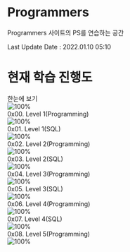 # Programmers
Programmers 사이트의 PS를 연습하는 공간

Last Update Date : 2022.01.10 05:10

# 현재 학습 진행도  
한눈에 보기    
![100%](https://progress-bar.dev/41/?scale=243&title=progress&width=500&color=babaca&suffix=/243)   
0x00. Level 1(Programming)  
![100%](https://progress-bar.dev/29/?scale=54&title=progress&width=500&color=babaca&suffix=/54)  
0x01. Level 1(SQL)    
![100%](https://progress-bar.dev/10/?scale=10&title=progress&width=500&color=babaca&suffix=/10)    
0x02. Level 2(Programming)  
![100%](https://progress-bar.dev/0/?scale=66&title=progress&width=500&color=babaca&suffix=/66)  
0x03. Level 2(SQL)    
![100%](https://progress-bar.dev/2/?scale=11&title=progress&width=500&color=babaca&suffix=/11)    
0x04. Level 3(Programming)  
![100%](https://progress-bar.dev/0/?scale=53&title=progress&width=500&color=babaca&suffix=/53)  
0x05. Level 3(SQL)    
![100%](https://progress-bar.dev/0/?scale=5&title=progress&width=500&color=babaca&suffix=/5)    
0x06. Level 4(Programming)  
![100%](https://progress-bar.dev/0/?scale=26&title=progress&width=500&color=babaca&suffix=/26)  
0x07. Level 4(SQL)    
![100%](https://progress-bar.dev/0/?scale=3&title=progress&width=500&color=babaca&suffix=/3)    
0x08. Level 5(Programming)  
![100%](https://progress-bar.dev/0/?scale=13&title=progress&width=500&color=babaca&suffix=/13)     

